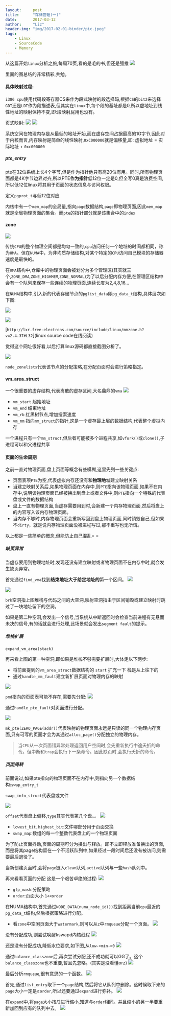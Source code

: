 ```yaml
---
layout:     post
title:      "存储管理(一)"
date:       2017-03-12
author:     "Liz"
header-img: "img/2017-02-01-binder/pic.jpeg"
tags:
    - Linux
    - SourceCode
    - Memory
---
```


从这篇开始`linux`分析之旅,每周70页,看的是毛的书,但还是强推
![](/img/2017-03-12-linux-memory-1/14892981842773.jpg)

里面的图总结的非常精彩,共勉。

#### 具体映射过程:

`i386 cpu`使用代码段寄存器CS来作为段式映射的段选择码,根据`CS`的`bit2`来选择`GDT`还是`LDT`作为段描述表,但其实在`linux`中,每个段的基址都是0,所以虚地址到线性地址的映射保持不变,即:段映射屁用也没有。

页式映射:
![](/img/2017-03-12-linux-memory-1/14892888189387.jpg)
![](/img/2017-03-12-linux-memory-1/14892922877772.jpg)


系统空间在物理内存是从最低的地址开始,而在虚存空间占据最高的1G字节,因此对于内核而言,内存映射是简单的线性映射,`0xC000000`就是偏移量,即:
虚拟地址 = 实际地址 + `0xc000000`

##### pte_entry

pte在32位系统上长4个字节,但是作为指针他只有高20位有用。同时,所有物理页面都是4K字节边界对齐,所以PTE**作为指针**低12位一定是0,但全写0真是浪费空间,所以低12位linux将其用于页面的状态信息与访问权限。

定义`pgprot_t`与低12位对应

内核中有一个`mem_map`的全局量,指向`page`数据结构,`page`即物理页面,因此`mem_map`就是全局物理页面的集合。而`pte`的指针部分就是该集合中的`index`

#### zone

![](/img/2017-03-12-linux-memory-1/14892932710944.jpg)

传统`CPU`的整个物理空间都是均匀一致的,`cpu`访问任何一个地址的时间都相同，称为`UMA`。但在`NUMA`中，为非均质存储结构,对某个特定的`CPU`访问自己模块的存储器速度是最快的。


在`UMA`结构中,仓库中的物理页面会被划分为多个管理区(其实就三个,`ZONE_DMA`,`ZONE_HIGHMEM`,`ZONE_NORMAL`)为了以后分配内存方便,在管理区结构中会有一个队列来保存一些连续的物理页面,连续长度为2,4,8,16...

在`NUMA`结构中,引入新的代表存储节点的`pglist_data`即`pg_data_t`结构,具体层次如下图:

![](/img/2017-03-12-linux-memory-1/14892968057308.jpg)

![](/img/2017-03-12-linux-memory-1/14892932354465.jpg)


[`http://lxr.free-electrons.com/source/include/linux/mmzone.h?v=2.4.37#L32`](linux source code在线阅读)

觉得这个网址很好看,以后打算linux源码都直接截图分析了。

![](/img/2017-03-12-linux-memory-1/14892970550078.jpg)

`node_zonelists`代表该节点的分配策略,在分配页面时会进行策略指定。


#### vm_area_struct

一个很重要的虚存结构,代表离散的虚存区间,大名鼎鼎的`vma`
![](/img/2017-03-12-linux-memory-1/14892973217245.jpg)


* `vm_start` 起始地址
* `vm_end` 结束地址
* `vm_rb` 红黑树节点,增加搜索速度
* `vm_mm` 指向`mm_struct`的指针,这是一个虚存最上层的数据结构,代表整个虚拟内存

一个进程只有一个`mm_struct`,但后者可能被多个进程共享,如`vfork()`或`clone()`,子进程可以和父进程共享

#### 页面的生命周期

之前一直对物理页面,盘上页面等概念有些模糊,这里先列一些关键点:

* 页面表项`PTE`为空,代表虚拟内存还没有和**物理地址**建立映射关系
* 当建立映射关系后,如果物理页面在内存中,则`PTE`指向该物理页面,如果不在内存中,说明该物理页面已经被换出到盘上或者文件中,则`PTE`指向一个特殊的代表盘或文件的数据结构
* 盘上一直有物理页面,当虚存需要用到时,会新建一个内存物理页面,然后将盘上的内容写入该内存物理页面。
* 当内存不够时,内存物理页面会重新写回到盘上物理页面,同时销毁自己,但如果不`dirty`，就是说内存物理页面没被进程写过,那不重写也无所谓。

以上都是一些简单的概念,但能防止自己混乱= = 

##### 缺页异常

当虚存要用到物理地址时,发现还没有建立映射或者物理页面不在内存中时,就会发生缺页异常。

首先通过`find_vma`找到**结束地址大于给定地址的**第一个区间。
![](/img/2017-03-12-linux-memory-1/14892992143851.jpg)

![](/img/2017-03-12-linux-memory-1/14892997004993.jpg)

`brk`空洞指上图堆栈与代码之间的大空洞,映射空洞指由于区间销毁或建立映射时跳过了一块地址留下的空洞。

如果是第二种空洞,会发出一个信号,当系统从中断返回时会检查当前进程有无悬而未决的信号,有的话就会进行处理,此场景就会发出`segment fault`的提示。

##### 堆栈扩展

`expand_vm_area(stack)`

再来看上图的第一种空洞,即如果是堆栈不够需要扩展时,大体走以下两步:

* 将前面提到的`vm_area_struct`数据结构的 `start` 扩充一下 栈是从上往下的
* 通过`handle_mm_fault`建立新扩展页面对物理内存的映射

![](/img/2017-03-12-linux-memory-1/14893001768777.jpg)



`pmd`指向的页面表可能不存在,需要先分配:
![](/img/2017-03-12-linux-memory-1/14893004916169.jpg)

通过`handle_pte_fault`对页面进行分配。

![](/img/2017-03-12-linux-memory-1/14893215630252.jpg)

`mk_pte(ZERO_PAGE(addr))`代表映射的物理页面永远是只读的同一个物理内存页面,只有可写的页面才会为其通过`alloc_page()`分配独立的物理内存。

> 当`CPU`从一次页面错异常处理返回用户空间时,会先重新执行中途夭折的命令。但中断和`trap`会执行下一条命令。因此缺页时,会执行夭折的命令。

##### 页面周转

前面说过,如果pte指向的物理页面不在内存中,则指向另一个数据结构:`swap_entry_t`

`swap_info_struct`代表盘或文件

![](/img/2017-03-12-linux-memory-1/14893226222930.jpg)


`offset`代表盘上偏移,`type`其实代表第几个盘。。
![](/img/2017-03-12-linux-memory-1/14893220774979.jpg)


* `lowest_bit,highest_bit`:文件哪部分用于页面交换
* `swap_map`:数组的每一个整数代表盘上的一个物理页面

为了防止页面抖动,页面的周期可分为换出与释放。即不立即释放准备换出的页面,而是将其page结构留在一个不活跃队列中,如果经过一段时间后还没有被访问,则需要最后退役了。

当新创建页面时,会将`page`链入`clean`队列,`active`队列与一些`hash`队列中。

再来看看页面的分配 这是一个艰苦卓绝的过程:
![](/img/2017-03-12-linux-memory-1/14893235460744.jpg)


* `gfp_mask`:分配策略
* `order`:页面大小 `1<<order`

在NUMA结构中,首先通过`NODE_DATA(numa_node_id())`找到距离当前`cpu`最近的`pg_data_t`结构,然后根据策略进行分配。

* 看`zone`中空闲页面大于`watermark`,则可以从`z`中`rmqueue`分配一个页面。
![](/img/2017-03-12-linux-memory-1/14893244789255.jpg)


没有分配成功,则尝试唤醒kswapd内核线程
![](/img/2017-03-12-linux-memory-1/14893248387443.jpg)


还是没有分配成功,降低水位要求,如下图,从`low->min->0`
![](/img/2017-03-12-linux-memory-1/14893250674286.jpg)


通过`balance_classzone`后,再次尝试分配,还不成功就可以GG了。这个`balance_classzone`也不重要,暂且先忽略。(其实是没看懂orz)
![](/img/2017-03-12-linux-memory-1/14893254330209.jpg)


最后分析`rmqueue`,很有意思的一个函数。
![](/img/2017-03-12-linux-memory-1/14893258306356.jpg)


首先,通过`list_entry`取下一个`page`结构,然后将它从队列中删除。这时候取下来的`page`大小一定是≥`order`,所以还要通过`expand`进行弥补。
![](/img/2017-03-12-linux-memory-1/14893260809151.jpg)


在`expand`中,将`page`大小按/2进行缩小,知道与`order`相同。并且缩小的另一半要重新加回到应有的队列中去。
![](/img/2017-03-12-linux-memory-1/14893262932531.jpg)








